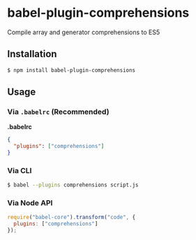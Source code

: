 # babel-plugin-comprehensions

Compile array and generator comprehensions to ES5

## Installation

```sh
$ npm install babel-plugin-comprehensions
```

## Usage

### Via `.babelrc` (Recommended)

**.babelrc**

```json
{
  "plugins": ["comprehensions"]
}
```

### Via CLI

```sh
$ babel --plugins comprehensions script.js
```

### Via Node API

```javascript
require("babel-core").transform("code", {
  plugins: ["comprehensions"]
});
```
